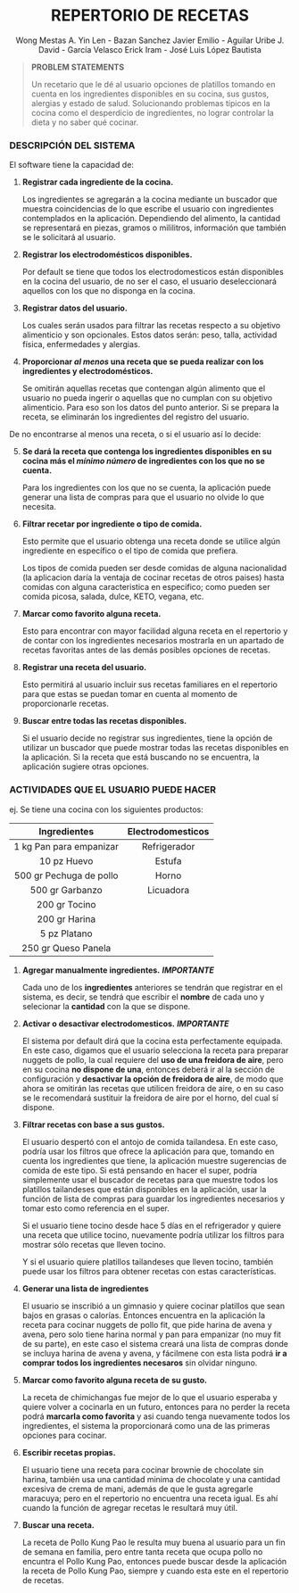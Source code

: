 <div align="center">
	
# **REPERTORIO DE RECETAS**
  
Wong Mestas A. Yin Len -  Bazan Sanchez Javier Emilio - Aguilar Uribe J. David  - García Velasco Erick Iram - José Luis López Bautista 

</div>
  
> <b>PROBLEM STATEMENTS</b>
	<div>
	Un recetario que le dé al usuario opciones de platillos tomando en cuenta en los ingredientes disponibles en su cocina, sus gustos, alergias y estado de salud. Solucionando problemas típicos en la cocina como el desperdicio de ingredientes, no lograr controlar la dieta y no saber qué cocinar. 
	<div>
	
 <div>
	
 ### DESCRIPCIÓN DEL SISTEMA
	
<div>	

El software tiene la capacidad de:
		    
1. **Registrar cada ingrediente de la cocina.**
   
	Los ingredientes se agregarán a la cocina mediante un buscador que muestra coincidencias de lo que escribe el usuario con ingredientes contemplados en la aplicación. Dependiendo del alimento, la cantidad se representará en piezas, gramos o mililitros, información que también se le solicitará al usuario.
	   
2. **Registrar los electrodomésticos disponibles.**
   
	Por default se tiene que todos los electrodomesticos están disponibles en la cocina del usuario, de no ser el caso, el usuario deseleccionará aquellos con los que no disponga en la cocina.
	
3. **Registrar datos del usuario.**
   
	Los cuales serán usados para filtrar las recetas respecto a su objetivo alimenticio y son opcionales. Estos datos serán: peso, talla, actividad física, enfermedades y alergias.

4. **Proporcionar ***al menos*** una receta que se pueda realizar con los ingredientes y electrodomésticos.**

	Se omitirán aquellas recetas que contengan algún alimento que el usuario no pueda ingerir o aquellas que no cumplan con su objetivo alimenticio. Para eso son los datos del punto anterior. Si se prepara la receta, se eliminarán los ingredientes del registro del usuario.

De no encontrarse al menos una receta, o si el usuario así lo decide:

5. **Se dará la receta que contenga los ingredientes disponibles en su cocina más el ***mínimo número*** de ingredientes con los que no se cuenta.**
   
   Para los ingredientes con los que no se cuenta, la aplicación puede generar una lista de compras para que el usuario no olvide lo que necesita.
	
6. **Filtrar recetar por  ingrediente o tipo de comida.**
   
 	 Esto permite que el usuario obtenga una receta donde se utilice algún ingrediente en específico o el tipo de comida que prefiera.
   
  	 Los tipos de comida pueden ser desde comidas de alguna nacionalidad (la aplicacion daría la ventaja de cocinar recetas de otros paises) hasta comidas con 	alguna caracteristica en especifico; como pueden ser comida picosa, salada, dulce, KETO, vegana, etc.
	
7. **Marcar como favorito alguna receta.**
	
 	Esto para encontrar con mayor facilidad alguna receta en el repertorio y de contar con los ingredientes necesarios mostrarla en un apartado de recetas 	   favoritas antes de las demás posibles opciones de recetas.
	
8. **Registrar una receta del usuario.**
    
	Esto permitirá al usuario incluir sus recetas familiares en el repertorio para que estas se puedan tomar en cuenta al momento de proporcionarle recetas. 
   
9. **Buscar entre todas las recetas disponibles.**
    
	Si el usuario decide no registrar sus ingredientes, tiene la opción de utilizar un buscador que puede mostrar todas las recetas disponibles en la aplicación. Si la receta que está buscando no se encuentra, la aplicación sugiere otras opciones.

</div>
</div>


<div>
		
### ACTIVIDADES QUE EL USUARIO PUEDE HACER

ej. Se tiene una cocina con los siguientes productos:

<div style="margin: 0 auto;">
	
| Ingredientes | Electrodomesticos |
|:-----------:|:-----------:|
| 1 kg Pan para empanizar   | Refrigerador   |
| 10 pz Huevo   | Estufa   |
| 500 gr Pechuga de pollo   | Horno   |
| 500 gr Garbanzo   | Licuadora   |
| 200 gr Tocino    |   |
| 200 gr Harina  |   |
| 5 pz Platano  |   |
| 250 gr Queso Panela  |   |
</div>

1. **Agregar manualmente ingredientes.** ***IMPORTANTE***

	Cada uno de los **ingredientes** anteriores se tendrán que registrar  en el sistema, es decir, se tendrá que escribir el **nombre** de cada uno y selecionar la **cantidad** con la que se dispone.

2. **Activar o desactivar electrodomesticos.** ***IMPORTANTE***

   	El sistema por default dirá que la cocina esta perfectamente equipada. En este caso, digamos que el usuario selecciona la receta para preparar nuggets de pollo, la cual requiere del **uso de una freidora de aire**, pero en su cocina **no dispone de una**, entonces deberá ir al la sección de configuración y **desactivar la opción de freidora de aire**, de modo que ahora se omitirán las recetas que utilicen freidora de aire, o en su caso se le recomendará sustituir la freidora de aire por el horno, del cual sí dispone.
    
3. **Filtrar recetas con base a sus gustos.**

	El usuario despertó con el antojo de comida tailandesa. En este caso, podría usar los filtros que ofrece la aplicación para que, tomando en cuenta los ingredientes que tiene, la aplicación muestre sugerencias de comida de este tipo. Si está pensando en hacer el super, podría simplemente usar el buscador de recetas para que muestre todos los platillos tailandeses que están disponibles en la aplicación, usar la función de lista de compras para guardar los ingredientes necesarios y tomar esto como referencia en el super. 

	Si el usuario tiene tocino desde hace 5 días en el refrigerador y quiere una receta que utilice tocino, nuevamente podría utilizar los filtros para mostrar sólo recetas que lleven tocino. 

	Y si el usuario quiere platillos tailandeses que lleven tocino, también puede usar los filtros para obtener recetas con estas características.

   
4. **Generar una lista de ingredientes**

 	El usuario se inscribió a un gimnasio y quiere cocinar platillos que sean bajos en grasas o calorías. Entonces encuentra en la aplicación la receta para cocinar nuggets de pollo fit,  que pide harina de avena y avena, pero solo tiene harina normal y pan para empanizar (no muy fit de su parte), en este caso el sistema creará una lista de compras donde se incluya harina de avena y avena, y fácilmene con esta lista podrá **ir a comprar todos los ingredientes necesaros** sin olvidar ninguno.
   
5. **Marcar como favorito alguna receta de su gusto.**

   	La receta de chimichangas fue mejor de lo que el usuario esperaba y quiere volver a cocinarla en un futuro, entonces para no perder la receta podrá **marcarla como favorita** y asi cuando tenga nuevamente todos los ingredientes, el sistema la proporcionará como una de las primeras opciones para cocinar.
    
6. **Escribir recetas propias.**

 	El usuario tiene una receta para cocinar brownie de chocolate sin harina, también usa una cantidad minima de chocolate y una cantidad excesiva de crema de mani, además de que le gusta agregarle maracuya; pero en el repertorio no encuentra una receta igual. Es ahí cuando la función de agregar recetas le resultará muy útil.
 	

8. **Buscar una receta.**

 	La receta de Pollo Kung Pao le resulta muy buena al usuario para un fin de semana en familia, pero entre tanta receta que ocupa pollo no encuntra el Pollo Kung Pao, entonces puede buscar desde la aplicación la receta de Pollo Kung Pao, siempre y cuando esta este en el repertorio de recetas.


    

</div>
	

</div>  

  
